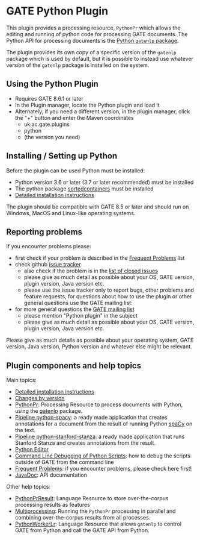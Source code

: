 # GATE Python Plugin

This plugin provides a processing resource, `PythonPr` which allows the editing and running of python code for processing
GATE documents. The Python API for processing documents is the [Python `gatenlp` package](https://gatenlp.github.io/python-gatenlp).

The plugin provides its own copy of a specific version of the `gatenlp` package which is used by default, but it is possible to
instead use whatever version of the `gatenlp` package is installed on the system.

## Using the Python Plugin

* Requires GATE 8.6.1 or later
* In the Plugin manager, locate the Python plugin and load it
* Alternately, if you need a different version, in the plugin manager, click the "+" button and enter the Maven coordinates
  * uk.ac.gate.plugins
  * python
  * (the version you need)

## Installing / Setting up Python

Before the plugin can be used Python must be installed:

* Python version 3.6 or later (3.7 or later recommended)  must be installed
* The python package [sortedcontainers](https://pypi.org/project/sortedcontainers/) must be installed
* [Detailed installation instructions](python-install.md)

The plugin should be compatible with GATE 8.5 or later and
should run on Windows, MacOS and Linux-like operating systems.

## Reporting problems

If you encounter problems please:

* first check if your problem is described in the [Frequent Problems](frequent-problems) list
* check github [issue tracker](https://github.com/GateNLP/gateplugin-Python/issues)
  * also check if the problem is in the [list of closed issues](https://github.com/GateNLP/gateplugin-Python/issues?q=is%3Aissue+is%3Aclosed)
  * please give as much detail as possible about your OS, GATE version, plugin version, Java version etc.
  * please use the issue tracker only to report bugs, other problems and feature requests, for questions about how to use the plugin or other general questions use the GATE mailing list:
* for more general questions the [GATE mailing list](https://groups.io/g/gate-users/topics)
  * please mention "Python plugin" in the subject
  * please give as much detail as possible about your OS, GATE version, plugin version, Java version etc.

Please give as much details as possible about your operating system,
GATE version, Java version, Python version and whatever else might be relevant.

## Plugin components and help topics

Main topics:

* [Detailed installation instructions](python-install.md)
* [Changes by version](changes)
* [PythonPr](PythonPr): Processing Resource to process documents with Python, using the [gatenlp](https://gatenlp.github.io/python-gatenlp/) package.
* [Pipeline python-spacy](pipeline-python-spacy): a ready made application that creates  annotations for a document from the result of running Python   [spaCy](https://spacy.io/) on the text.
* [Pipeline python-stanford-stanza](pipeline-python-stanford-stanza): a ready made application that runs Stanford Stanza and creates annotations from the result.
* [Python Editor](python-editor.md)
* [Command Line Debugging of Python Scripts](debug-scripts): how to debug the scripts   outside of GATE from the command line
* [Frequent Problems](frequent-problems): if you encounter problems, please check here first!
* [JavaDoc](https://javadoc.io/doc/uk.ac.gate.plugins/python): API documentation

Other help topics: 

* [PythonPrResult](PythonPrResult): Language Resource to store over-the-corpus  processing results as features
* [Multiprocessing](multiprocessing): Running the `PythonPr` processing in  parallel and combining over-the-corpus results from all processes.
* [PythonWorkerLr](PythonWorkerLr): Language Resource that allows `gatenlp` to  control GATE from Python and call the GATE API from Python.
